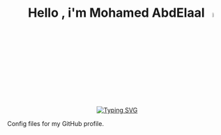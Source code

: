 <h1 align="center">&emsp;Hello , i'm Mohamed AbdElaal <img src="https://media.giphy.com/media/hvRJCLFzcasrR4ia7z/giphy.gif" width="5%"></h1>

<p align="center">
<a href="https://git.io/typing-svg"><img src="https://readme-typing-svg.demolab.com?font=Fira+Code&size=20&pause=1000&color=000000DA&center=true&width=435&lines=Computer+Science+Student;Competitive+Programmer" alt="Typing SVG" /></a>
</p>

Config files for my GitHub profile.
